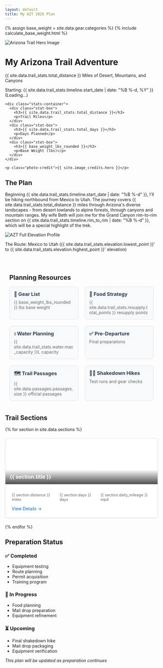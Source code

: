 ```yaml
---
layout: default
title: My AZT 2025 Plan
---
```


<style>
.quick-links {
  margin: 2em 0;
  padding: 1em;
}

.link-grid {
  display: grid;
  grid-template-columns: repeat(auto-fit, minmax(200px, 1fr));
  gap: 1.5em;
  margin-top: 1em;
}

.link-card {
  background: #f8f9fa;
  border: 1px solid #dee2e6;
  border-radius: 8px;
  padding: 1em;
  text-decoration: none;
  color: inherit;
  transition: transform 0.2s;
}

.link-card:hover {
  transform: translateY(-2px);
  box-shadow: 0 2px 8px rgba(0,0,0,0.1);
}

.link-card h3 {
  margin: 0 0 0.5em 0;
  color: #2c3e50;
}

.link-card p {
  margin: 0;
  color: #666;
}

.section-grid {
  margin: 2em 0;
}

.sections-container {
  display: grid;
  grid-template-columns: repeat(auto-fit, minmax(300px, 1fr));
  gap: 1.5em;
  margin-top: 1em;
}

.section-card {
  background: #fff;
  border: 1px solid #dee2e6;
  border-radius: 8px;
  overflow: hidden;
  box-shadow: 0 1px 3px rgba(0,0,0,0.1);
}

.section-image {
  height: 150px;
  background-size: cover;
  background-position: center;
  position: relative;
}

.section-image-overlay {
  position: absolute;
  bottom: 0;
  left: 0;
  right: 0;
  padding: 1em;
  background: linear-gradient(transparent, rgba(0,0,0,0.7));
  color: white;
}

.section-image-overlay h3 {
  margin: 0;
  font-size: 1.2em;
}

.section-content {
  padding: 1.5em;
}

.section-details {
  display: flex;
  justify-content: space-between;
  align-items: center;
  margin-top: 1em;
}

.section-stats {
  display: flex;
  gap: 1em;
  margin: 0.5em 0;
  font-size: 0.9em;
  color: #666;
}

.section-link {
  display: inline-block;
  color: #0366d6;
  text-decoration: none;
}

.section-link:hover {
  text-decoration: underline;
}
</style>

{% assign base_weight = site.data.gear.categories %}
{% include calculate_base_weight.html %}

<div class="hero-section">
  <img src="{{ site.baseurl }}/assets/images/azt-hero.jpg" alt="Arizona Trail Hero Image" class="hero-image">
  <div class="hero-content">
    <h1>My Arizona Trail Adventure</h1>
    <p class="subtitle">{{ site.data.trail_stats.total_distance }} Miles of Desert, Mountains, and Canyons</p>
    <div class="countdown">
      <p>Starting: {{ site.data.trail_stats.timeline.start_date | date: "%B %-d, %Y" }} (<span id="countdown">Loading...</span>)</p>
    </div>
    
    <div class="stats-container">
      <div class="stat-box">
        <h3>{{ site.data.trail_stats.total_distance }}</h3>
        <p>Trail Miles</p>
      </div>
      <div class="stat-box">
        <h3>{{ site.data.trail_stats.total_days }}</h3>
        <p>Days Planned</p>
      </div>
      <div class="stat-box">
        <h3>{{ base_weight_lbs_rounded }}</h3>
        <p>Base Weight (lbs)</p>
      </div>
    </div>
    
    <p class="photo-credit">{{ site.image_credits.hero }}</p>
  </div>
</div>

<div class="trail-overview">
  <h2>The Plan</h2>
  <p>Beginning {{ site.data.trail_stats.timeline.start_date | date: "%B %-d" }}, I'll be hiking northbound from Mexico to Utah. The journey covers {{ site.data.trail_stats.total_distance }} miles through Arizona's diverse landscapes - from desert lowlands to alpine forests, through canyons and mountain ranges. My wife Beth will join me for the Grand Canyon rim-to-rim section on {{ site.data.trail_stats.timeline.rim_to_rim | date: "%B %-d" }}, which will be a special highlight of the trek.</p>
</div>

<div class="elevation-overview">
  <img src="{{ site.baseurl }}/assets/images/elevation/azt_elevation_profile.png" alt="AZT Full Elevation Profile" class="full-elevation-profile">
  <p class="caption">The Route: Mexico to Utah ({{ site.data.trail_stats.elevation.lowest_point }}' to {{ site.data.trail_stats.elevation.highest_point }}' elevation)</p>
</div>

<div class="quick-links">
  <h2>Planning Resources</h2>
  <div class="link-grid">
    <a href="{{ site.baseurl }}/gear-list" class="link-card">
      <h3>🎒 Gear List</h3>
      <p>{{ base_weight_lbs_rounded }} lbs base weight</p>
    </a>
    <a href="{{ site.baseurl }}/food-plan" class="link-card">
      <h3>🍎 Food Strategy</h3>
      <p>{{ site.data.trail_stats.resupply.total_points }} resupply points</p>
    </a>
    <a href="{{ site.baseurl }}/water-strategies" class="link-card">
      <h3>💧 Water Planning</h3>
      <p>{{ site.data.trail_stats.water.max_capacity }}L capacity</p>
    </a>
    <a href="{{ site.baseurl }}/pre-departure-checklist" class="link-card">
      <h3>✅ Pre-Departure</h3>
      <p>Final preparations</p>
    </a>
    <a href="{{ site.baseurl }}/passages" class="link-card">
      <h3>🗺️ Trail Passages</h3>
      <p>{{ site.data.passages.passages.size }} official passages</p>
    </a>
    <a href="{{ site.baseurl }}/shakedown-hikes" class="link-card">
      <h3>🏃‍♂️ Shakedown Hikes</h3>
      <p>Test runs and gear checks</p>
    </a>
  </div>
</div>

<div class="section-grid">
  <h2>Trail Sections</h2>
  <div class="sections-container">
    {% for section in site.data.sections %}
    <div class="section-card">
      <div class="section-image" style="background-image: url('{{ site.baseurl }}/assets/images/elevation/{{ section.number | prepend: '0' | slice: -2, 2 }}_elevation.png')">
        <div class="section-image-overlay">
          <h3>{{ section.title }}</h3>
        </div>
      </div>
      <div class="section-content">
        <div class="section-stats">
          <span>{{ section.distance }} miles</span>
          <span>{{ section.days }} days</span>
          <span>{{ section.daily_mileage }} mpd</span>
        </div>
        <div class="section-details">
          <a href="{{ site.baseurl }}/sections/{{ section.number | prepend: '0' | slice: -2, 2 }}_{{ section.title | replace: ' ', '_' | downcase }}" class="section-link">View Details →</a>
        </div>
      </div>
    </div>
    {% endfor %}
  </div>
</div>

<div class="preparation-status">
  <h2>Preparation Status</h2>
  <div class="status-grid">
    <div class="status-item">
      <h3>✅ Completed</h3>
      <ul>
        <li>Equipment testing</li>
        <li>Route planning</li>
        <li>Permit acquisition</li>
        <li>Training program</li>
      </ul>
    </div>
    <div class="status-item">
      <h3>🚧 In Progress</h3>
      <ul>
        <li>Food planning</li>
        <li>Mail drop preparation</li>
        <li>Equipment refinement</li>
      </ul>
    </div>
    <div class="status-item">
      <h3>⏳ Upcoming</h3>
      <ul>
        <li>Final shakedown hike</li>
        <li>Mail drop packaging</li>
        <li>Equipment verification</li>
      </ul>
    </div>
  </div>
</div>

<script>
  // Countdown Timer
  function updateCountdown() {
    const startDate = new Date('{{ site.data.trail_stats.timeline.start_date }}T07:00:00');
    const now = new Date();
    const diff = startDate - now;
    
    const days = Math.floor(diff / (1000 * 60 * 60 * 24));
    const hours = Math.floor((diff % (1000 * 60 * 60 * 24)) / (1000 * 60 * 60));
    
    document.getElementById('countdown').innerHTML = `${days} days, ${hours} hours`;
  }
  
  updateCountdown();
  setInterval(updateCountdown, 3600000); // Update every hour
</script>

*This plan will be updated as preparation continues* 